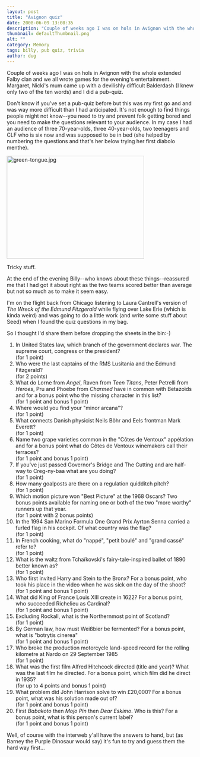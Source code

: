 ```yaml
---
layout: post
title: "Avignon quiz"
date: 2008-06-09 13:08:35
description: "Couple of weeks ago I was on hols in Avignon with the whole extended Falby clan and we all wrote games for the evening&#8217;s entertainment. Margaret, Nicki&#8217;s mum came up with a devilishly difficult Balderdash (I knew only two of&#8230;"
thumbnail: defaultThumbnail.png
alt: ""
category: Memory
tags: billy, pub quiz, trivia
author: dug
---
```


<p>Couple of weeks ago I was on hols in Avignon with the whole extended Falby clan and we all wrote games for the evening's entertainment. Margaret, Nicki's mum came up with a devilishly difficult Balderdash (I knew only two of the ten words) and I did a pub-quiz.</p>

<p>Don't know if you've set a pub-quiz before but this was my first go and and was way more difficult than I had anticipated. It's not enough to find things people might not know--you need to try and prevent folk getting bored and you need to make the questions relevant to your audience. In my case I had an audience of three 70-year-olds, three 40-year-olds, two teenagers and <span class="caps">CLF </span>who is six now and was supposed to be in bed (she helped by numbering the questions and that's her below trying her first diabolo menthe).</p>

<p><a href="http://www.flickr.com/photos/bozo/2564583228/" title="Clémentine boit son premier diabolo menthe by donkeyontheedge, on Flickr"><img alt="green-tongue.jpg" src="http://www.donkeyontheedge.com/i/green-tongue-thumb.jpg" width="370" height="277" /></a></p>

<p>Tricky stuff. </p>

<p>At the end of the evening Billy--who knows about these things--reassured me that I had got it about right as the two teams scored better than average but not so much as to make it seem easy.</p>

<p>I'm on the flight back from Chicago listening to Laura Cantrell's version of <em>The Wreck of the Edmund Fitzgerald</em> while flying over Lake Erie (which is kinda weird) and was going to do a little work (and write some stuff about Seed) when I found the quiz questions in my bag.</p>

<p>So I thought I'd share them before dropping the sheets in the bin:-)</p>

<ol>
<li>In United States law, which branch of the government declares war. The supreme court, congress or the president? <br />
(for 1 point)</li>
<li>Who were the last captains of the <span class="caps">RMS</span> Lusitania and the Edmund Fitzgerald?<br />
(for 2 points)</li>
<li>What do Lorne from <em>Angel</em>, Raven from <em>Teen Titans</em>, Peter Petrelli from <em>Heroes</em>, Pru and Phoebe from <em>Charmed</em> have in common with Betazoïds and for a bonus point who the missing character in this list?<br />
(for 1 point and bonus 1 point)</li>
<li>Where would you find your "minor arcana"?<br />
(for 1 point)</li>
<li>What connects Danish physicist Neils Böhr and Eels frontman Mark Everett?<br />
(for 1 point)</li>
<li>Name two grape varieties common in the "Côtes de Ventoux" appélation and for a bonus point what do Côtes de Ventoux winemakers call their terraces?<br />
(for 1 point and bonus 1 point)</li>
<li>If you've just passed Governor's Bridge and The Cutting and are half-way to Creg-ny-baa what are you doing?<br />
(for 1 point)</li>
<li>How many goalposts are there on a regulation quidditch pitch?<br />
(for 1 point)</li>
<li>Which motion picture won "Best Picture" at the 1968 Oscars? Two bonus points available for naming one or both of the two "more worthy" runners up that year.<br />
(for 1 point with 2 bonus points)</li>
<li>In the 1994 San Marino Formula One Grand Prix Ayrton Senna carried a furled flag in his cockpit. Of what country was the flag?<br />
(for 1 point)</li>
<li>In French cooking, what do "nappé", "petit boulé" and "grand cassé" refer to?<br />
(for 1 point)</li>
<li>What is the waltz from Tchaïkovski's fairy-tale-inspired ballet of 1890 better known as?<br />
(for 1 point)</li>
<li>Who first invited Harry and Stein to the Bronx? For a bonus point, who took his place in the video when he was sick on the day of the shoot?<br />
(for 1 point and bonus 1 point)</li>
<li>What did King of France Louis <span class="caps">XIII </span>create in 1622? For a bonus point, who succeeded Richelieu as Cardinal?<br />
(for 1 point and bonus 1 point)</li>
<li>Excluding Rockall, what is the Northernmost point of Scotland?<br />
(for 1 point)</li>
<li>By German law, how must Weißbier be fermented? For a bonus point, what is "botrytis cinerea"<br />
(for 1 point and bonus 1 point)</li>
<li>Who broke the production motorcycle land-speed record for the rolling kilometre at Nardo on 29 September 1985<br />
(for 1 point)</li>
<li>What was the first film Alfred Hitchcock directed (title and year)? What was the last film he directed. For a bonus point, which film did he direct in 1935?<br />
(for up to 4 points and bonus 1 point)</li>
<li>What problem did John Harrison solve to win £20,000? For a bonus point, what was his solution made out of?<br />
(for 1 point and bonus 1 point)</li>
<li>First <em>Babakoto</em> then <em>Mojo Pin</em> then <em>Dear Eskimo</em>. Who is this? For a bonus point, what is this person's current label?<br />
(for 1 point and bonus 1 point)</li>
</ol>

<p>Well, of course with the interweb y'all have the answers to hand, but (as Barney the Purple Dinosaur would say) it's fun to try and guess them the hard way first...</p>
